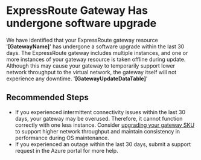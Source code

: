 <properties
pageTitle="ExpressRoute Gateway Has undergone software upgrade"
description="Provides the solution to the problem in which ExpressRoute Gateway Has undergone software upgrade."
infoBubbleText="Issues with your ExpressRoute were detected. See details on the right."
service="microsoft.network"
resource="ExpressRoute"
authors="genlin"
ms.author="mariliu"
articleId="gatewayfleet"
selfHelpType="Diagnostics"
resourceTags="windows"
supportTopicIds="32602123, 32627985"
productPesIds="15480"
cloudEnvironments="Public, fairfax, usnat, ussec"
ownershipId="CloudNet_AzureExpressRoute"
/>

# ExpressRoute Gateway Has undergone software upgrade
<!--issueDescription-->
We have identified that your ExpressRoute gateway resource '**<!--$GatewayName-->[GatewayName]<!--/$GatewayName-->**' has undergone a software upgrade within the last 30 days. The ExpressRoute gateway includes multiple instances, and one or more instances of your gateway resource is taken offline during update. Although this may cause your gateway to temporarily support lower network throughput to the virtual network, the gateway itself will not experience any downtime.
'**<!--$GatewayUpdateDataTable-->[GatewayUpdateDataTable]<!--/$GatewayUpdateDataTable-->**'
<!--/issueDescription-->

## **Recommended Steps**
- If you experienced intermittent connectivity issues within the last 30 days, your gateway may be overused. Therefore, it cannot function correctly with one less instance. Consider [upgrading your gateway SKU](https://docs.microsoft.com/azure/expressroute/expressroute-about-virtual-network-gateways#gwsku) to support higher network throughput and maintain consistency in performance during OS maintenance. 
- If you experienced an outage within the last 30 days, submit a support request in the Azure portal for more help.
